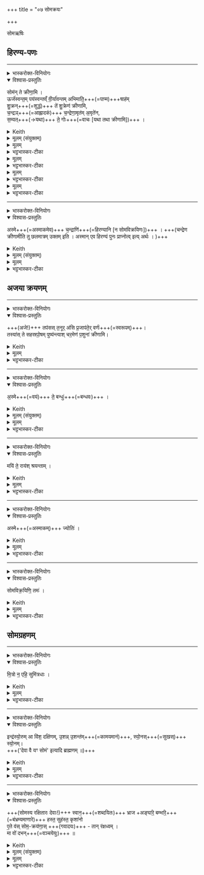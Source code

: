 +++
title = "०७ सोमक्रयः"

+++
<div class="js_include" url="/vedAH_yajuH/taittirIyam/sArasvata-vibhAgaH/saMhitA/sarva-prastutiH/1/2_somayAgArambhaH/07_somakrayaH"  newLevelForH1="1" includeTitle="true">

सोमऋषिः

## हिरण्य-पणः
________
<details><summary>भास्करोक्त-विनियोगः</summary>

हिरण्येन पणते।
</details>
<details open><summary>विश्वास-प्रस्तुतिः</summary>

सोम॑न् ते क्रीणा॒मि ।  
ऊर्ज॑स्वन्त॒म् पय॑स्वन्तव्ँ वी॒र्या॑वन्तम् अभिमाति॒+++(=पाप्म)+++षाह॑म्  
शु॒क्रन्+++(=शुद्धं)+++ ते॑ शु॒क्रेण॑ क्रीणामि,  
च॒न्द्रञ्+++(=आह्लादकं)+++ च॒न्द्रेणा॒मृत॑म् अ॒मृते॑न,  
स॒म्यत्+++(→यथा)+++ ते॒ गोः+++(=वाचः [यथा तथा क्रीणामि])+++ ।
</details>
<details><summary>Keith</summary>

I buy Soma from thee,  
strong, rich in sap, full of force, overcoming the foe,  
the pure with the pure I buy,  
the bright with the bright, the immortal with the immortal,  
to match thy cow.
</details>
<details><summary>मूलम् (संयुक्तम्)</summary>

सोम॑न्ते क्रीणा॒म्यूर्ज॑स्वन्त॒म्पय॑स्वन्तव्ँवी॒र्या॑वन्तमभिमाति॒षाहꣳ॑ शु॒क्रन्ते॑ शु॒क्रेण॑ क्रीणामि च॒न्द्रञ्च॒न्द्रेणा॒मृत॑म॒मृते॑न स॒म्यत्ते॒ गोः
</details>
<details><summary>मूलम्</summary>

सोम॑न्ते क्रीणा॒मि ।
</details>
<details><summary>भट्टभास्कर-टीका</summary>

1हिरण्येन पणते - सोमं त इति ॥ हे सोमविक्रयिन् ते तव सकाशात्सोमं क्रीणामि ।
</details>
<details><summary>मूलम्</summary>

ऊर्ज॑स्वन्त॒म्पय॑स्वन्तव्ँवी॒र्या॑वन्तमभिमाति॒षाह॑म्  शु॒क्रन्ते॑ शु॒क्रेण॑ क्रीणामि । ।
</details>
<details><summary>भट्टभास्कर-टीका</summary>

ऊर्जस्वन्तं रसवन्तं बलवन्तं वा । ऊर्जयतेरसुन्प्रत्ययः । पयस्वन्तं क्षीरवन्तं, उदकवन्तं वा तद्धेतुत्वात् । वीर्यावन्तं वीरकर्मवन्तम् । 'अन्येषामपि दृश्यते' इति दीर्घः । अभिमातिषाहं, अभिमातिः पाप्मा तस्याभिभवितारं नाशयितारम् । 'छन्दसि सहः' इति ण्विः, 'सहेस्साढस्सः' इति षत्वम् । शुक्रं शुद्धं सोमम् । ते इति पुनर्वचनमादरार्थम् । शुक्रेण हिरण्येन क्रीणामि । आख्यातावृत्तिरप्यादरार्थैव । यद्वा - क्रीत्यन्तरारम्भादुभयं पुनरुपादीयते मूल्यमपि हिरण्यप्रभृति निर्दिश्यते ।
</details>
<details><summary>मूलम्</summary>

च॒न्द्रञ्च॒न्द्रेणा॒मृत॑म॒मृते॑न  ।
</details>
<details><summary>भट्टभास्कर-टीका</summary>

चन्द्रमाह्लादकरं सोमं चन्द्रेण तादृशेन हिरण्येन ।  
अमृतं देवानां यजमानस्य वा अमरणहेतुं सोमं अमृतेन तथाविधेन हिरण्येन । मृतं मरणं यस्य सकाशे नास्तीत्यमृतम् । 'नञो जरमरमित्रमृताः' इत्युत्तरपदाद्युदात्तत्वम् । स्तुत्यर्थमनेकविशेषणोपादानम् ।
</details>
<details><summary>मूलम्</summary>

स॒म्यत्ते॒ गोः  +++(क्रीणामि)+++  ।
</details>
<details><summary>भट्टभास्कर-टीका</summary>

किञ्च - हे सोमविक्रयिन् ते तव गोर्वाचः, सम्यत्संयतं सङ्गतं यथा तथा क्रीणामीति क्रियाविशेषणम् । संपूर्वाद्यमेः क्विप्, छान्दसे अनुनासिकलोपे तुक्, समो मकारस्य चानुस्वाराभावश्छान्दसः । यद्वा - तव गोस्सम्यत् तव वाचं सङ्गच्छते यथा तथा क्रीणामि । एतेर्लटश्शत्रादेशः । गोः कर्मणि षष्ठी, 'न लोकाव्यय' इति प्रतिषेधः व्यत्ययेन न प्रवर्तते । तव वाचा सङ्गच्छमानं क्रीणामीत्यर्थः । अथवा - सम्यगित्यस्यान्त्यविकारश्छान्दसः, तव वाचस्समीचीनमिति यावत् । 'समस्समिः' इति समिरादेशः । षमष्टम अवैकल्ये, व्यत्ययेन श्यन्, 'छन्दस्युभयथा' इति शतुरार्धधातुकत्वाददुपदेशाल्लसार्वधातुकानुदात्तत्वाभावः । तव वाचोऽविकलं क्रीणामीति ॥
</details>


________
<details><summary>भास्करोक्त-विनियोगः</summary>

यजमानाय प्रयच्छति हिरण्यं।
</details>
<details open><summary>विश्वास-प्रस्तुतिः</summary>

अस्मे+++(=अस्माकमेव)+++ च॒न्द्राणि॑+++(=हिरण्यानि [न सोमविक्रयिणः])+++ । +++(चन्द्रेण क्रीणामीति तु छलमात्रम् उक्तम् इति । अस्मान् एव हिरण्यं पुनः प्राप्नोत्व् इत्य् अर्थः । )+++  
</details>
<details><summary>Keith</summary>

With us be the gold.
</details>
<details><summary>मूलम् (संयुक्तम्)</summary>

－ अस्मे च॒न्द्राणि॒ तप॑सस्त॒नूर॑सि प्र॒जाप॑ते॒र्वर्ण॒स्तस्या॑स्ते सहस्रपो॒षम्पुष्य॑न्त्याश्चर॒मेण॑ प॒शुना॑ क्रीणामि
</details>
<details><summary>मूलम्</summary>

अस्मे च॒न्द्राणि॑ ।
</details>
<details><summary>भट्टभास्कर-टीका</summary>

2यजमानाय प्रयच्छति हिरण्यं - अस्मे इति ॥ अस्माकमेव चन्द्राणि हिरण्यानि, न सोमविक्रयिणः; चन्द्रेण क्रीणामीति तु छलमात्रमुक्तमिति । 'सुपां सुलुक्' इति षष्ठीबहुवचनस्य शे इत्यादेशः । अस्मानेव हिरण्यं पुनः प्राप्नोत्वित्यर्थः । 'देवा वे येन हिरण्येन' इत्यादि ब्राह्मणम् ॥
</details>

## अजया क्रयणम्
________
<details><summary>भास्करोक्त-विनियोगः</summary>

अजया क्रीणाति।
</details>
<details open><summary>विश्वास-प्रस्तुतिः</summary>

+++(अजे!)+++ तप॑सस् त॒नूर् अ॑सि प्र॒जाप॑ते॒र् वर्णः॑+++(=स्वरूपम्)+++।  
तस्या॑स् ते सहस्रपो॒षम् पुष्य॑न्त्याश् चर॒मेण॑ प॒शुना॑ क्रीणामि।
</details>
<details><summary>Keith</summary>

Thou art the bodily form of penance, Prajapati's kind,  
I buy (Soma) with the last offspring of thee that hast a thousandfold prosperity.
</details>
<details><summary>मूलम्</summary>

तप॑सस्त॒नूर॑सि ।  
प्र॒जाप॑ते॒र्वर्णः॑  +++(असि)+++ ।  
तस्या॑स्ते सहस्रपो॒षम्पुष्य॑न्त्याश्चर॒मेण॑ प॒शुना॑ क्रीणामि  ।
</details>
<details><summary>भट्टभास्कर-टीका</summary>

3अजया क्रीणाति - तपस इति ॥ अजा जातिरुच्यते । तपसो यज्ञस्य तनूः शरीरं त्वमसि यागसाधनानां प्रधानभूतासीत्यर्थः । ऊप्रत्ययान्तस्तनूशब्दः ।  
किञ्च - प्रजापतेर्वर्णः स्वरूपं त्वमसि । प्रजापतेस्सर्वदेवतात्मकत्वात् सर्वेषां देवानां रूपं त्वमसीत्युक्तं भवति । अस्याश्च सर्वदेवत्यत्वात् सर्वदेवस्वरूपता । यथोक्तं 'सा वा एषा सर्वदेवत्या यदजा' इति । 'पत्यावैश्वर्ये' इति पूर्वपदप्रकृतिस्वरत्वम् ।   
तस्यास्तादृश्यास्ते तव सहस्रपोषं सहस्रस्य पुष्टिं, बह्वीं वा पुष्टिं, पुष्यन्त्याः पुष्कलमुत्पादयन्त्याः कुर्वन्त्या वा सम्बन्धी यश्चरमः पशुर्व्यक्तिरूपेण पश्चाज्जातः तेन सोमं क्रीणामि । तव कलामात्रेण क्रीणामीति महिमातिशयप्रतिपादनार्थं चरमग्रहणम् । यथा - 'पशुभ्य एव तदध्वर्युर्निह्नुते' त्यादि ब्राह्मणम् ।
</details>



________
<details><summary>भास्करोक्त-विनियोगः</summary>

यजमानम् ईक्षते।
</details>
<details open><summary>विश्वास-प्रस्तुतिः</summary>

अ॒स्मे+++(=वयं)+++ ते॒ बन्धुः॑+++(=बन्धवः)+++ ।  
</details>
<details><summary>Keith</summary>

With us be union with thee.
</details>
<details><summary>मूलम् (संयुक्तम्)</summary>

－ अस्मे ते॒ बन्धुः॒ मयि॑ ते॒ राय॑श्श्रयन्ताम्
</details>
<details><summary>मूलम्</summary>

अ॒स्मे ते॒ बन्धुः॑ ।
</details>
<details><summary>भट्टभास्कर-टीका</summary>

4यजमानमीक्षते - अस्मे त इति ॥ प्रथमाबहुवचनस्य शे इत्यादेशः । हे यजमान वय तव बन्धवः । बध्यतेस्मिन्कर्मणि बन्धुरध्वर्युरुच्यते । तेनैव सूत्रेण जसस्स्वादेशः । यद्वा - अस्म इति व्यत्ययेन बहुवचनम्; अहं तव बन्धुरित्यर्थः ॥
</details>

________
<details><summary>भास्करोक्त-विनियोगः</summary>

आत्मानमीक्षते।
</details>
<details open><summary>विश्वास-प्रस्तुतिः</summary>

मयि॑ ते॒ राय॑श् श्रयन्ताम् ।
</details>
<details><summary>Keith</summary>

with me let thy wealth abide.
</details>
<details><summary>मूलम्</summary>

मयि॑ ते॒ राय॑श्श्रयन्ताम् ।
</details>
<details><summary>भट्टभास्कर-टीका</summary>

5आत्मानमीक्षते - मयीति ॥ मयि तव रायः अपत्यलक्षणानि धनानि श्रयन्ताम् वर्तन्ताम् ममैव याज्या भवन्त्विति यावत् । त इति वचनार्त्पूवशेषत्वं युक्तमिव लक्ष्यते ॥
</details>

________
<details><summary>भास्करोक्त-विनियोगः</summary>

यजमानं शुक्लोर्णुकया क्षिपति।
</details>
<details open><summary>विश्वास-प्रस्तुतिः</summary>

अस्मे+++(=अस्माकम्)+++ ज्योतिः॑ ।    
</details>
<details><summary>Keith</summary>

With us be light.
</details>
<details><summary>मूलम्</summary>

अस्मे ज्योतिः॑ ।
</details>
<details><summary>भट्टभास्कर-टीका</summary>

6यजमानं शुक्लोर्णुकया क्षिपति - अस्मे ज्योतिरिति ॥ अस्माकमेव प्रकाशः । पूर्ववदामश्शे इत्यादेशः ॥
</details>


________
<details><summary>भास्करोक्त-विनियोगः</summary>

कृष्णोर्णया सोम-विक्रयिणं विध्यति।
</details>
<details open><summary>विश्वास-प्रस्तुतिः</summary>

सोमविक्र॒यिणि॒ तमः॑ ।
</details>
<details><summary>Keith</summary>

darkness be on the Soma-seller.
</details>
<details><summary>मूलम्</summary>

सोमविक्र॒यिणि॒ तमः॑ ।
</details>
<details><summary>भट्टभास्कर-टीका</summary>

7कृष्णोर्णया सोमविक्रयिणं विध्यति ॥ सोमविक्रयिणि तमोस्तु । 'कर्मणीनिर्विक्रियः' इतीनिप्रत्ययः ॥
</details>


## सोमग्रहणम्

________
<details><summary>भास्करोक्त-विनियोगः</summary>

सोमविक्रयिणस् सोमम् आदत्ते।
</details>
<details open><summary>विश्वास-प्रस्तुतिः</summary>

मि॒त्रो न॒ एहि॒ सुमि॑त्रधाः ।
</details>
<details><summary>Keith</summary>

Come as a friend to us, creating firm friendships.
</details>
<details><summary>मूलम्</summary>

मि॒त्रो न॒ एहि॒ सुमि॑त्रधाः ।
</details>
<details><summary>भट्टभास्कर-टीका</summary>

8सोमविक्रयिणस्सोममादत्ते - मित्र इति ॥ हे सोम सुमित्रधाः शोभनानां मित्राणां यजमानानां धारयिता त्वं अस्मान् मित्रोभूत्वा एहि आगच्छ । व्यत्ययेन कृदुत्तरपदप्रकृतिस्वरत्वं बाधित्वा अव्ययपूर्वपदप्रकृतिस्वरत्वम् । यद्वा - मित्राणां सुधारयिता सुमित्रधाः । सुमित्रधा इति प्रादिसमासे गतित्वाभावादव्ययादिस्वरत्वम् । 'आतो मनिन्' इति विच् । 'वारुणो वै क्रीतस्सोम उपनद्धः' इति ब्राह्मणम् ॥
</details>

________
<details><summary>भास्करोक्त-विनियोगः</summary>

यजमानस्य दक्षिण ऊराव् आसादयति।
</details>
<details open><summary>विश्वास-प्रस्तुतिः</summary>

इन्द्र॑स्यो॒रुम् आ वि॑श॒ दक्षि॑णम्, उ॒शन्न् उ॒शन्त॑म्+++(=कामयमानं)+++, स्यो॒नस्+++(=सुखस्)+++ स्यो॒नम्।  
+++('देवा वै यꣳ सोमं' इत्यादि ब्राह्मणम् ॥)+++
</details>
<details><summary>Keith</summary>

Enter the right thigh of Indra, glad the glad, tender the tender.
</details>
<details><summary>मूलम्</summary>

इन्द्र॑स्यो॒रुमा वि॑श॒ दक्षि॑णम्, उ॒शन्नु॒शन्त॑म्, स्यो॒नस्स्यो॒नम्।
</details>
<details><summary>भट्टभास्कर-टीका</summary>

9यजमानस्य दक्षिण ऊरावासादयति - इन्द्रस्येति ॥ इन्द्रस्येश्वरस्य यजमानस्य ऊरुं दक्षिणमुशन्तं त्वामेव कामयमानं त्वमेव कामयमानस्त्वं स्योनः सुखस्त्वं स्योनं तादृशं तमाविश । स्यमु स्वन ध्वन शब्दे, 'शमेश्च' इति नप्रत्ययः । 'ग्रहिज्या' इत्यादिना वष्टेस्सम्प्रसारणम् । 'देवा वै यꣳ सोमं' इत्यादि ब्राह्मणम् ॥
</details>


________
<details><summary>भास्करोक्त-विनियोगः</summary>

10स्वानादिभ्यः सोमक्रयणान्परिददाति - स्वानेत्यादिना ॥
</details>
<details open><summary>विश्वास-प्रस्तुतिः</summary>

+++(सोमस्य रक्षितारः देवाः!)+++ स्वान॒+++(=शब्दयितः)+++ भ्राज +अङ्घा॑रे॒ बम्भा॑रे॒+++(=बंभ्रम्यमाणारे)+++ हस्त॒ सुह॑स्त॒ कृशा॑नो  
ए॒ते व॑स् सोम॒-क्रय॑णा॒स् +++(गवादयः)+++ - तान् र॑क्षध्वम् ।  
मा वो॑ दभन्+++(=वञ्चयेयुः)+++ ॥
</details>
<details><summary>Keith</summary>

O Svana, Bhraja, Anghari, Bambhari, Hasta, Suhasta, and Krçanu,  
here are your wages for Soma; guard them,  
let them not fail you.
</details>
<details><summary>मूलम् (संयुक्तम्)</summary>

－ स्वान॒ भ्राजाङ्घा॑रे॒ बम्भा॑रे॒ हस्त॒ सुह॑स्त॒ कृशा॑नवे॒ते व॑स्सोम॒क्रय॑णा॒स्तान्र॑क्षध्व॒म्मा वो॑ दभन् ॥ [14]
</details>
<details><summary>मूलम्</summary>

स्वान॒ भ्राजाङ्घा॑रे॒ बम्भा॑रे॒ हस्त॒ सुह॑स्त॒ कृशा॑नो ...  
ए॒ते व॑स्सोम॒क्रय॑णा॒स्तान् र॑क्षध्वम् ।  
मा वो॑ दभन् ॥
</details>
<details><summary>भट्टभास्कर-टीका</summary>

स्वानादयः सोमस्य रक्षितारः देवाः । स्वानः शब्दयिता । स्वनेर्ण्यन्तात्पचाद्यच् । भ्राजत इति भ्राजः दीप्तिमान् । स एवाच् । अंहसामरिः अङ्घारिः । 'अङ्घभावश्छान्दसः' । यद्वा - अधिगत्याक्षेपे, अङ्घमाना अरयो यस्येत्यङ्घारिः पलायमानशत्रुः । बंभारिः बंभ्रम्यमाणारिः । तस्मिन्नेवाचि पृषोदरादित्वाद्रूपसिद्धिः । हस्तः हसनशीलः अनादृतशत्रुवीर्यः । सहेर्वा आद्यन्तविपर्ययः, अभिभविता शत्रूणाम् । सुहस्तः कल्याणपाणिः, शोभनहस्तकृत्यो वा । कृशानुः नाशयिता शत्रूणाम् । कृश तनूकरणे, तस्मादानुक्प्रत्ययः । यद्वा - कृशाननयति जीवयतीति अन्तर्भावितण्यर्थात् अनितेरुण्प्रत्ययः । यद्वा - कृशाः स्वल्पवीर्याः अनवः प्राणिनो यस्मिन् तादृशः । सर्वत्र चात्र षाष्ठिकमामन्त्रिताद्युदात्तत्वम्, 'आमन्त्रितं पूर्वमविद्यमानवत्' इति पूर्वपूर्वाविद्यमानता ।


हे स्वानादयः एते सोमक्रयणाः सोमः क्रीयते यैस्ते गवादयः वः युष्मभ्यं समर्पिताः रक्षार्थम् । अतस्तान् यूयं रक्षध्वम् । युष्माभिरेते रक्षणीयाः, ये यूयं सोमं रक्षध्वम् । व्यत्ययेनात्मनेपदम् ।

मा वो युष्मान् सोमक्रयणान् रक्षतः केचिदपि दभन्न् हिंसिषुः । दम्भेश्छान्दसः च्लेरङादेशः । 'एते वामुष्मिन् लोके साममरक्षन्' इत्यादि ब्राह्मणम् ॥

इति द्वितीये प्रपाठके सप्तमोनुवाकः
</details>

</div>
